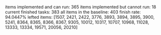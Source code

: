 items implemented and can run: 365
items implemented but cannot run: 18
current finished tasks: 383
all items in the baseline: 403
finish rate: 94.0447%
lefted items: [1507, 2421, 2422, 3776, 3893, 3894, 3895, 3900, 5241, 8364, 8365, 8366, 8367, 9305, 10012, 10317, 10707, 10968, 11028, 13333, 13334, 19571, 20056, 20210]